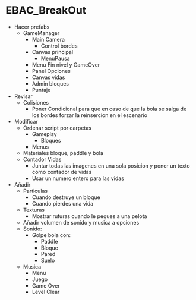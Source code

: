 # EBAC_BreakOut

*	Hacer prefabs
	-	GameManager
		*	Main Camera
			-	Control bordes
		*	Canvas principal
			-	MenuPausa
		*	Menu Fin nivel y GameOver
		*	Panel Opciones
		*	Canvas vidas
		*	Admin bloques
		*	Puntaje
*	Revisar
	-	Colisiones
		*	Poner Condicional para que en caso de que la bola se salga de los bordes forzar la reinsercion en el escenario
*	Modificar
	-	Ordenar script por carpetas
		*	Gameplay
			-	Bloques
		*	Menus
	-	Materiales bloque, paddle y bola
	-	Contador Vidas
		*	Juntar todas las imagenes en una sola posicion y poner un texto como contador de vidas
		*	Usar un numero entero para las vidas
*	Añadir
	-	Particulas
		*	Cuando destruye un bloque
		*	Cuando pierdes una vida
	-	Texturas
		*	Mostrar ruturas cuando le pegues a una pelota
	-	Añadir volumen de sonido y musica a opciones
	-	Sonido:
		*	Golpe bola con:
			-	Paddle
			-	Bloque
			-	Pared
			-	Suelo
	-	Musica
		*	Menu
		*	Juego
		*	Game Over
		*	Level Clear
